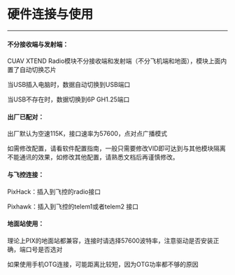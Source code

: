 # 硬件连接与使用

---

#### 不分接收端与发射端：

CUAV XTEND Radio模块不分接收端和发射端（不分飞机端和地面），模块上面内置了自动切换芯片

当USB插入电脑时，数据自动切换到USB端口

当USB不存在时，数据切换到6P GH1.25端口

#### 出厂已配对：

出厂默认为空速115K，接口速率为57600，点对点广播模式

如需修改配置，请看软件配置指南，一般只需要修改VID即可达到与其他模块隔离不能通讯的效果，如修改其他配置，请熟悉文档后再谨慎修改。

#### 与飞控连接：

PixHack：插入到飞控的radio接口

Pixhawk：插入到飞控的telem1或者telem2 接口

#### 地面站使用：

理论上PIX的地面站都兼容，连接时请选择57600波特率，注意驱动是否安装正确，端口号是否选对

如果使用手机OTG连接，可能距离比较短，因为OTG功率都不够的原因



